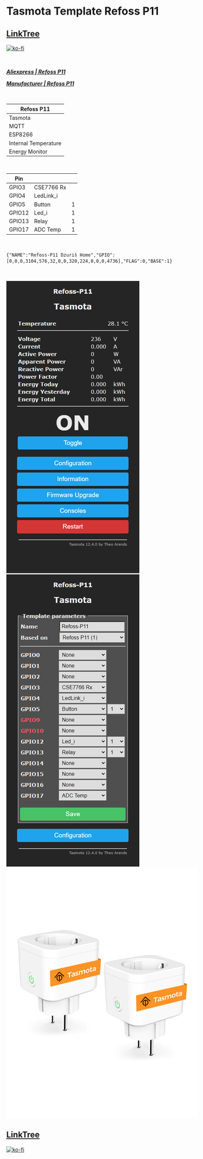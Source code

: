 # Tasmota Template Refoss P11

## [LinkTree](https://linktr.ee/DzurisHome)

[![ko-fi](https://ko-fi.com/img/githubbutton_sm.svg)](https://ko-fi.com/DzurisHome)

</br>

*****[Aliexpress | Refoss P11](https://s.click.aliexpress.com/e/_mPJhNKY)*****

*****[Manufacturer | Refoss P11](https://refoss.net/products/refoss-tesmota-wi-fi-plug-p11)*****

</br>

| Refoss P11           |
|----------------------|
| Tasmota              |
| MQTT                 |
| ESP8266              |
| Internal Temperature |
| Energy Monitor       |

</br>

| Pin    |                 |   |
|--------|-----------------|---|
| GPIO3  | CSE7766 Rx      |   |
| GPIO4  | LedLink_i       |   |
| GPIO5  | Button          | 1 |
| GPIO12 | Led_i           | 1 |
| GPIO13 | Relay           | 1 |
| GPIO17 | ADC Temp        | 1 |

</br>

```
{"NAME":"Refoss-P11 Dzuriš Home","GPIO":[0,0,0,3104,576,32,0,0,320,224,0,0,0,4736],"FLAG":0,"BASE":1}
```

</br>

![Tasmota Refoss P11](https://github.com/DzurisHome/Tasmota-Template-Refoss-P11/blob/main/Images/Tasmota%20Refoss%20P11.png)
![Tasmota Refoss P11 Template parameters](https://github.com/DzurisHome/Tasmota-Template-Refoss-P11/blob/main/Images/Tasmota%20Refoss%20P11%20Template%20parameters.png)
![Refoss P11](https://github.com/DzurisHome/Tasmota-Template-Refoss-P11/blob/main/Images/Refoss%20P11.png)

## [LinkTree](https://linktr.ee/DzurisHome)

[![ko-fi](https://ko-fi.com/img/githubbutton_sm.svg)](https://ko-fi.com/DzurisHome)
